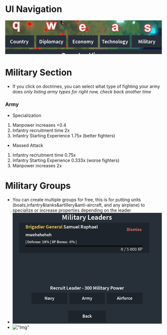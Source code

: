# UI Navigation
  !["Image so you can see it better"](proimgtip1.jpg)
# Military Section
- If you click on doctrines, you can select what type of fighting your army does *only listing army types for right now, check back another time*
### Army
  - Specialization
  1. Manpower increases +0.4
  2. Infantry recruitment time 2x
  3. Infantry Starting Experience 1.75x (better fighters)
  - Massed Attack
  1. Infantry recruitment time 0.75x
  2. Infantry Starting Experience 0.333x (worse fighters)
  3. Manpower increases 2x
# Military Groups
  - You can create multiple groups for free, this is for putting units (boats,infantry&tanks&artillery&anti-aircraft, and any airplane) to specialize or increase properties depending on the leader
  - !["Img"](proimgtip2.jpg)
  - !["Img"](proimgtipe.jpg)
